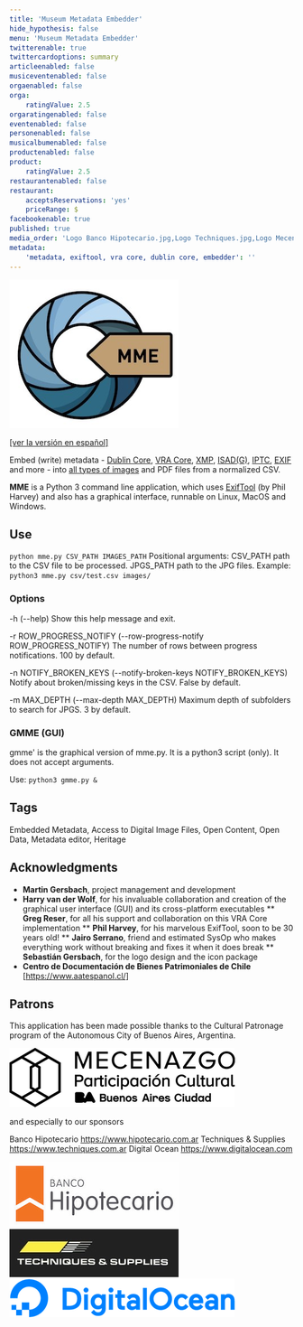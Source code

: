 ```yaml
---
title: 'Museum Metadata Embedder'
hide_hypothesis: false
menu: 'Museum Metadata Embedder'
twitterenable: true
twittercardoptions: summary
articleenabled: false
musiceventenabled: false
orgaenabled: false
orga:
    ratingValue: 2.5
orgaratingenabled: false
eventenabled: false
personenabled: false
musicalbumenabled: false
productenabled: false
product:
    ratingValue: 2.5
restaurantenabled: false
restaurant:
    acceptsReservations: 'yes'
    priceRange: $
facebookenable: true
published: true
media_order: 'Logo Banco Hipotecario.jpg,Logo Techniques.jpg,Logo Mecenazgo 2021 negro ch.png,DO_Logo_Horizontal_Blue.png'
metadata:
    'metadata, exiftool, vra core, dublin core, embedder': ''
---
```


![mme-logo-300](mme-logo-300.jpg "mme-logo-300")

[[ver la versión en español]](https://docs.museosabiertos.org/es/museum-metadata-embedder)

Embed (write) metadata - [Dublin Core](https://dublincore.org/specifications/dublin-core/), [VRA Core](https://core.vraweb.org/), [XMP](https://www.adobe.com/products/xmp.html), [ISAD(G)](https://www.ica.org/sites/default/files/CBPS_2000_Guidelines_ISAD(G)_Second-edition_EN.pdf), [IPTC](https://iptc.org/standards/photo-metadata/), [EXIF](https://docs.fileformat.com/image/exif/) and more - into [all types of images](https://exiftool.org/#supported) and PDF files from a normalized CSV.

**MME** is a Python 3 command line application, which uses [ExifTool](https://exiftool.org/) (by Phil Harvey) and also has a graphical interface, runnable on Linux, MacOS and Windows.

## Use
<code>python mme.py CSV_PATH IMAGES_PATH</code>
Positional arguments: CSV_PATH path to the CSV file to be processed. JPGS_PATH path to the JPG files.
Example: <code> python3 mme.py csv/test.csv images/</code>

### Options
-h (--help)
    Show this help message and exit.

-r ROW_PROGRESS_NOTIFY (--row-progress-notify ROW_PROGRESS_NOTIFY)
    The number of rows between progress notifications. 100 by default.

-n NOTIFY_BROKEN_KEYS (--notify-broken-keys NOTIFY_BROKEN_KEYS)
    Notify about broken/missing keys in the CSV. False by default.

-m MAX_DEPTH (--max-depth MAX_DEPTH)
    Maximum depth of subfolders to search for JPGS. 3 by default.

### GMME (GUI)
gmme' is the graphical version of mme.py. It is a python3 script (only). It does not accept arguments.

Use:
<code>python3 gmme.py & </code>

## Tags
Embedded Metadata, Access to Digital Image Files, Open Content, Open Data, Metadata editor, Heritage

## Acknowledgments
* **Martin Gersbach**, project management and development
* **Harry van der Wolf**, for his invaluable collaboration and creation of the graphical user interface (GUI) and its cross-platform executables
** **Greg Reser**, for all his support and collaboration on this VRA Core implementation
** **Phil Harvey**, for his marvelous ExifTool, soon to be 30 years old!
** **Jairo Serrano**, friend and estimated SysOp who makes everything work without breaking and fixes it when it does break
** **Sebastián Gersbach**, for the logo design and the icon package
* **Centro de Documentación de Bienes Patrimoniales de Chile** [https://www.aatespanol.cl/]

## Patrons
This application has been made possible thanks to the Cultural Patronage program of the Autonomous City of Buenos Aires, Argentina.

![Logo%20Mecenazgo%202021%20negro%20ch](Logo%20Mecenazgo%202021%20negro%20ch.png "Logo%20Mecenazgo%202021%20negro%20ch")

and especially to our sponsors

Banco Hipotecario https://www.hipotecario.com.ar
Techniques & Supplies https://www.techniques.com.ar
Digital Ocean https://www.digitalocean.com

![Logo%20Banco%20Hipotecario](Logo%20Banco%20Hipotecario.jpg "Logo%20Banco%20Hipotecario")
![Logo%20Techniques](Logo%20Techniques.jpg "Logo%20Techniques")
![DO_Logo_Horizontal_Blue](DO_Logo_Horizontal_Blue.png "DO_Logo_Horizontal_Blue")